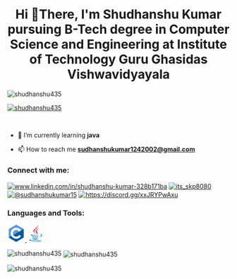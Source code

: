 <h1 align="center">Hi 👋There, I'm Shudhanshu Kumar pursuing B-Tech degree in Computer Science and Engineering at Institute of Technology Guru Ghasidas Vishwavidyayala</h1>
<p align="left"> <img src="https://komarev.com/ghpvc/?username=shudhanshu435&label=Profile%20views&color=0e75b6&style=flat" alt="shudhanshu435" /> </p>

<p align="left"> <a href="https://github.com/ryo-ma/github-profile-trophy"><img src="https://github-profile-trophy.vercel.app/?username=shudhanshu435" alt="shudhanshu435" /></a> </p>

<p align="left"> <a href="https://twitter.com/" target="blank"><img src="https://img.shields.io/twitter/follow/?logo=twitter&style=for-the-badge" alt="" /></a> </p>

- 🌱 I’m currently learning **java**

- 📫 How to reach me **sudhanshukumar1242002@gmail.com**

<h3 align="left">Connect with me:</h3>
<p align="left">
<a href="https://linkedin.com/in/www.linkedin.com/in/shudhanshu-kumar-328b171ba" target="blank"><img align="center" src="https://raw.githubusercontent.com/rahuldkjain/github-profile-readme-generator/master/src/images/icons/Social/linked-in-alt.svg" alt="www.linkedin.com/in/shudhanshu-kumar-328b171ba" height="30" width="40" /></a>
<a href="https://instagram.com/its_skp8080" target="blank"><img align="center" src="https://raw.githubusercontent.com/rahuldkjain/github-profile-readme-generator/master/src/images/icons/Social/instagram.svg" alt="its_skp8080" height="30" width="40" /></a>
<a href="https://www.hackerrank.com/@sudhanshukumar15" target="blank"><img align="center" src="https://raw.githubusercontent.com/rahuldkjain/github-profile-readme-generator/master/src/images/icons/Social/hackerrank.svg" alt="@sudhanshukumar15" height="30" width="40" /></a>
<a href="https://discord.gg/https://discord.gg/xxJRYPwAxu" target="blank"><img align="center" src="https://raw.githubusercontent.com/rahuldkjain/github-profile-readme-generator/master/src/images/icons/Social/discord.svg" alt="https://discord.gg/xxJRYPwAxu" height="30" width="40" /></a>
</p>

<h3 align="left">Languages and Tools:</h3>
<p align="left"> <a href="https://www.cprogramming.com/" target="_blank"> <img src="https://raw.githubusercontent.com/devicons/devicon/master/icons/c/c-original.svg" alt="c" width="40" height="40"/> </a> <a href="https://www.java.com" target="_blank"> <img src="https://raw.githubusercontent.com/devicons/devicon/master/icons/java/java-original.svg" alt="java" width="40" height="40"/> </a> </p>

<p><img align="left" src="https://github-readme-stats.vercel.app/api/top-langs?username=shudhanshu435&show_icons=true&locale=en&layout=compact" alt="shudhanshu435" /></p>

<p>&nbsp;<img align="center" src="https://github-readme-stats.vercel.app/api?username=shudhanshu435&show_icons=true&locale=en" alt="shudhanshu435" /></p>

<p><img align="center" src="https://github-readme-streak-stats.herokuapp.com/?user=shudhanshu435&" alt="shudhanshu435" /></p>

